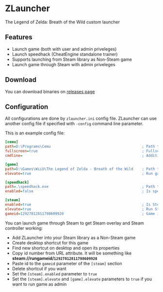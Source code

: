 # ZLauncher
The Legend of Zelda: Breath of the Wild custom launcher

## Features
* Launch game (both with user and admin priveleges)
* Launch speedhack (CheatEngine standalone trainer)
* Supports launching from Steam library as Non-Steam game
* Launch game through Steam with admin priveleges

## Download
You can download binaries on [releases page](../../releases)

## Configuration
All configurations are done by `zlauncher.ini` config file.
ZLauncher can use another config file if specified with `-config` command line parameter.

This is an example config file:
```ini
[cemu]
path=D:\Programs\Cemu                                          ; Path to Cemu
fullscreen=true                                                ; Fullscreen
cmdline=                                                       ; Additional Cemu command line parameters

[game]
path=D:\Games\WiiU\The Legend of Zelda - Breath of the Wild    ; Path to the game
elevate=true                                                   ; Run game with admin priveleges

[speedhack]
path=.\speedhack.exe                                           ; Path to speedhack trainer
enabled=false                                                  ; Is speedhack enabled

[steam]
enabled=true                                                   ; Is Steam support enabled
elevate=true                                                   ; Run Steam with admin priveleges
gameid=12927812811798609920                                    ; Game id in Steam library
```

You can launch game through Steam to get Steam overlay and Steam controller working:
* Add ZLauncher into your Steam library as a Non-Steam game
* Create desktop shortcut for this game
* Find new shortcut on desktop and open its properties
* Copy id number from URL attribute. It will be something like **steam://rungameid/`12927812811798609920`**
* Paste id to the `gameid` parameter of the `[steam]` section
* Delete shortcut if you want
* Set the `[steam].enabled` parameter to `true`
* Set the `[steam].elevate` and `[game].elevate` parameters to `true` if you want to run game as admin
